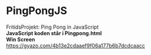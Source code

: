 # PingPongJS  
FritidsProjekt: Ping Pong in JavaScript  
**JavaScript koden står i Pingpong.html**  
**Win Screen**  
![]()https://gyazo.com/4b13e2cdaaef9f06a177b6b7dcdcaacc



